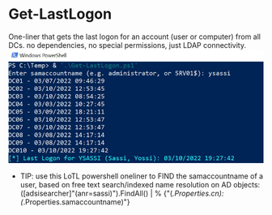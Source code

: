 # Get-LastLogon
One-liner that gets the last logon for an account (user or computer) from all DCs. no dependencies, no special permissions, just LDAP connectivity.<BR>
![Screenshot](screenshot.png)<BR>
* TIP: use this LoTL powershell oneliner to FIND the samaccountname of a user, based on free text search/indexed name resolution on AD objects:
<BR> ([adsisearcher]"(anr=sassi)").FindAll() | % {"$($_.Properties.cn):$($_.Properties.samaccountname)"}
